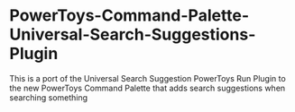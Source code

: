 # PowerToys-Command-Palette-Universal-Search-Suggestions-Plugin
This is a port of the Universal Search Suggestion PowerToys Run Plugin to the new PowerToys Command Palette that adds search suggestions when searching something
